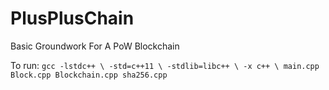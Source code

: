 # PlusPlusChain
Basic Groundwork For A PoW Blockchain 

To run:
`gcc -lstdc++ \
-std=c++11 \
-stdlib=libc++ \
-x c++ \
main.cpp Block.cpp Blockchain.cpp sha256.cpp`
